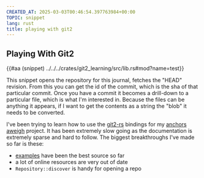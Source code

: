 ```yaml
---
CREATED_AT: 2025-03-03T00:46:54.397763984+00:00
TOPIC: snippet
lang: rust
title: playing with git2
---
```


## Playing With Git2

{{#aa (snippet) ../../../crates/git2_learning/src/lib.rs#mod?name=test}}

This snippet opens the repository for this journal, fetches the
"HEAD" revision.  From this you can get the id of the commit, which
is the sha of that particular commit.  Once you have a commit it
becomes a drill-down to a particular file, which is what I'm interested
in.  Because the files can be anything it appears, if I want to get
the contents as a string the "blob" it needs to be converted.

I've been trying to learn how to use the [git2-rs] bindings for my
[anchors aweigh] project.  It has been extremely slow going as the
documentation is extremely sparse and hard to follow.  The biggest
breakthroughs I've made so far is these:

- [examples] have been the best source so far
- a lot of online resources are very out of date
- `Repository::discover` is handy for opening a repo

[git2-rs]: https://github.com/rust-lang/git2-rs/tree/master
[anchors aweigh]: https://github.com/benfalk/anchors-aweigh
[examples]: https://github.com/rust-lang/git2-rs/tree/master/examples

